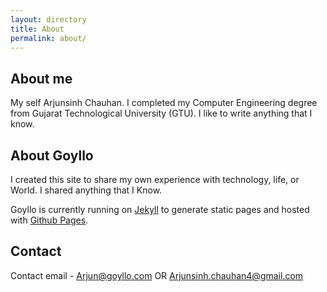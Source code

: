 ```yaml
---
layout: directory
title: About
permalink: about/
---
```


## About me  ##

My self Arjunsinh Chauhan. I completed my Computer Engineering degree from Gujarat Technological University (GTU). I like to write anything that I know.


## About Goyllo  ##

I created this site to share my own experience with technology, life, or World. I shared anything that I Know. 

Goyllo is currently running on <a href="/jekyll/jekyll-vs-wordpress/" target="_blank">Jekyll</a> to generate static pages and hosted with <a href="https://pages.github.com" rel="nofollow" target="_blank">Github Pages</a>. 

## Contact ##
Contact email - Arjun@goyllo.com OR Arjunsinh.chauhan4@gmail.com


